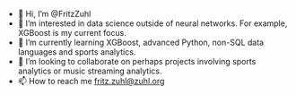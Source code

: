 - 👋 Hi, I’m @FritzZuhl
- 👀 I’m interested in data science outside of neural networks. For example, XGBoost is my current focus.
- 🌱 I’m currently learning XGBoost, advanced Python, non-SQL data languages and sports analytics.
- 💞️ I’m looking to collaborate on perhaps projects involving sports analytics or music streaming analytics.
- 📫 How to reach me fritz.zuhl@zuhl.org

<!---
FritzZuhl/FritzZuhl is a ✨ special ✨ repository because its `README.md` (this file) appears on your GitHub profile.
You can click the Preview link to take a look at your changes.
--->
